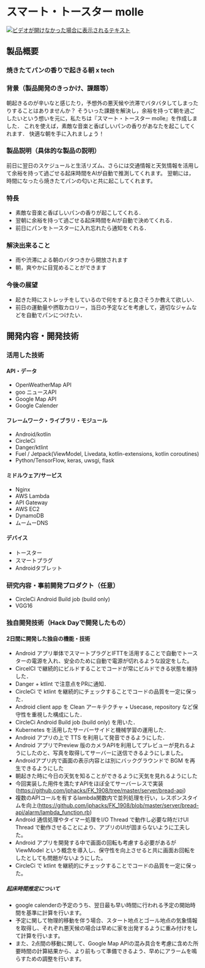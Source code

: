 # スマート・トースター molle

[![ビデオが開けなかった場合に表示されるテキスト](http://img.youtube.com/vi/sWgyxhGbqFs/0.jpg)](http://www.youtube.com/watch?v=sWgyxhGbqFs)

## 製品概要
### 焼きたてパンの香りで起きる朝 x tech

### 背景（製品開発のきっかけ、課題等）
朝起きるのが辛いなと感じたり，予想外の悪天候や渋滞でバタバタしてしまったりすることはありませんか？
そういった課題を解決し，余裕を持って朝を過ごしたいという想いを元に，私たちは『スマート・トースター molle』を作成しました．
これを使えば，素敵な音楽と香ばしいパンの香りがあなたを起こしてくれます．
快適な朝を手に入れましょう！

### 製品説明（具体的な製品の説明）
前日に翌日のスケジュールと生活リズム、さらには交通情報と天気情報を活用して余裕を持って過ごせる起床時間をAIが自動で推測してくれます。
翌朝には，時間になったら焼きたてパンの匂いと共に起こしてくれます。

### 特長
* 素敵な音楽と香ばしいパンの香りが起こしてくれる．
* 翌朝に余裕を持って過ごせる起床時間をAIが自動で決めてくれる．
* 前日にパンをトースターに入れ忘れたら通知をくれる．

### 解決出来ること
* 雨や渋滞による朝のバタつきから開放されます
* 朝，爽やかに目覚めることができます

### 今後の展望
* 起きた時にストレッチをしているので何をすると良さそうか教えて欲しい．
* 前日の運動量や摂取カロリー，当日の予定などを考慮して，適切なジャムなどを自動でパンにつけたい．

## 開発内容・開発技術
### 活用した技術
#### API・データ
* OpenWeatherMap API
* goo ニュースAPI
* Google Map API
* Google Calender

#### フレームワーク・ライブラリ・モジュール
* Android/kotlin
* CircleCi
* Danger/ktlint
* Fuel / Jetpack(ViewModel, Livedata, kotlin-extensions, kotlin coroutines)
* Python/TensorFlow, keras, uwsgi, flask

#### ミドルウェア/サービス
* Nginx
* AWS Lambda
* API Gateway
* AWS EC2
* DynamoDB
* ムームーDNS

#### デバイス
* トースター
* スマートプラグ
* Androidタブレット

### 研究内容・事前開発プロダクト（任意）
* CircleCi Android Build job (build only)
* VGG16

### 独自開発技術（Hack Dayで開発したもの）
#### 2日間に開発した独自の機能・技術
* Android アプリ単体でスマートプラグとIFTTを活用することで自動でトースターの電源を入れ、安全のために自動で電源が切れるような設定をした。
* CircelCI で継続的にビルドすることでコードが常にビルドできる状態を維持した．
* Danger + ktlint で注意点をPRに通知．
* CircleCi で ktlint を継続的にチェックすることでコードの品質を一定に保った．
* Android client app を Clean アーキテクチャ + Usecase, repository など保守性を重視した構成にした．
* CircleCi Android Build job (build only) を用いた．
* Kubernetes を活用したサーバーサイドと機械学習の運用した．
* Android アプリの上で TTS を利用して発音できるようにした．
* Android アプリでPreview 版のカメラAPIを利用してプレビューが見れるようにしたのと、写真を取得してサーバーに送信できるようにしました。
* Androidアプリ内で画面の表示内容とは別にバックグラウンドで BGM を再生できるようにした
* 朝起きた時に今日の天気を知ることができるように天気を見れるようにした
* 今回実装した用件を満たすAPIをほぼ全てサーバーレスで実装(https://github.com/jphacks/FK_1908/tree/master/server/bread-api)
* 複数のAPIコールを有するlambda関数内で並列処理を行い，レスポンスタイムを向上(https://github.com/jphacks/FK_1908/blob/master/server/bread-api/alarm/lambda_function.rb)
* Android 通信処理やタイマー処理をI/O Thread で動作し必要な時だけUI Thread で動作させることにより、アプリのUIが固まらないように工夫した。
* Android アプリを開発する中で画面の回転も考慮する必要があるが ViewModel という概念を導入し、保守性を向上させると共に画面お回転をしたとしても問題がないようにした。
* CircleCi で ktlint を継続的にチェックすることでコードの品質を一定に保った。

##### 起床時間推定について
- google calenderの予定のうち、翌日最も早い時間に行われる予定の開始時間を基準に計算を行います。
- 予定に関して物理的移動を伴う場合、スタート地点とゴール地点の気象情報を取得し、それぞれ悪天候の場合は早めに家を出発するように重み付けをして計算を行います。
- また、2点間の移動に関して、Google Map APIの混み具合を考慮に含めた所要時間の計算結果から、より前もって準備できるよう、早めにアラームを鳴らすための調整を行います。
